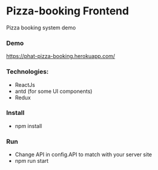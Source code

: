 # Pizza-booking Frontend

Pizza booking system demo

### Demo

https://phat-pizza-booking.herokuapp.com/

### Technologies:
 - ReactJs
 - antd (for some UI components)
 - Redux

### Install
- npm install
### Run
- Change API in config.API to match with your server site
- npm run start
